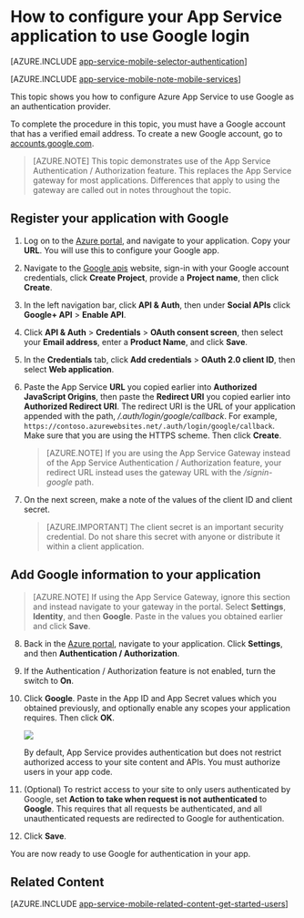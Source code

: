 <properties
	pageTitle="How to configure Google authentication for your App Services application"
	description="Learn how to configure Google authentication for your App Services application."
    services="app-service\mobile"
	documentationCenter=""
	authors="mattchenderson" 
	manager="dwrede"
	editor=""/>

<tags
	ms.service="app-service-mobile"
	ms.workload="mobile"
	ms.tgt_pltfrm="na"
	ms.devlang="multiple"
	ms.topic="article"
	ms.date="11/20/2015"
	ms.author="mahender"/>

# How to configure your App Service application to use Google login

[AZURE.INCLUDE [app-service-mobile-selector-authentication](../../includes/app-service-mobile-selector-authentication.md)]
&nbsp;

[AZURE.INCLUDE [app-service-mobile-note-mobile-services](../../includes/app-service-mobile-note-mobile-services.md)]

This topic shows you how to configure Azure App Service to use Google as an authentication provider.

To complete the procedure in this topic, you must have a Google account that has a verified email address. To create a new Google account, go to [accounts.google.com](http://go.microsoft.com/fwlink/p/?LinkId=268302).

> [AZURE.NOTE]
This topic demonstrates use of the App Service Authentication / Authorization feature. This replaces the App Service gateway for most applications. Differences that apply to using the gateway are called out in notes throughout the topic.


## <a name="register"> </a>Register your application with Google

1. Log on to the [Azure portal], and navigate to your application. Copy your **URL**. You will use this to configure your Google app.
 
2. Navigate to the [Google apis](http://go.microsoft.com/fwlink/p/?LinkId=268303) website, sign-in with your Google account credentials, click **Create Project**, provide a **Project name**, then click **Create**.

3. In the left navigation bar, click **API & Auth**, then under **Social APIs** click **Google+ API** > **Enable API**.

4. Click **API & Auth** > **Credentials** > **OAuth consent screen**, then select your **Email address**,  enter a **Product Name**, and click **Save**.

5. In the **Credentials** tab, click **Add credentials** > **OAuth 2.0 client ID**, then select **Web application**.

6. Paste the App Service **URL** you copied earlier into **Authorized JavaScript Origins**, then paste the **Redirect URI** you copied earlier into **Authorized Redirect URI**. The redirect URI is the URL of your application appended with the path, _/.auth/login/google/callback_. For example, `https://contoso.azurewebsites.net/.auth/login/google/callback`. Make sure that you are using the HTTPS scheme. Then click **Create**.


	> [AZURE.NOTE]
	If you are using the App Service Gateway instead of the App Service Authentication / Authorization feature, your redirect URL instead uses the gateway URL with the _/signin-google_ path.


7. On the next screen, make a note of the values of the client ID and client secret.


    > [AZURE.IMPORTANT]
	The client secret is an important security credential. Do not share this secret with anyone or distribute it within a client application.


## <a name="secrets"> </a>Add Google information to your application

> [AZURE.NOTE]
If using the App Service Gateway, ignore this section and instead navigate to your gateway in the portal. Select **Settings**, **Identity**, and then **Google**. Paste in the values you obtained earlier and click **Save**.


8. Back in the [Azure portal], navigate to your application. Click **Settings**, and then **Authentication / Authorization**.

9. If the Authentication / Authorization feature is not enabled, turn the switch to **On**.

10. Click **Google**. Paste in the App ID and App Secret values which you obtained previously, and optionally enable any scopes your application requires. Then click **OK**.

    ![][1]

	By default, App Service provides authentication but does not restrict authorized access to your site content and APIs. You must authorize users in your app code. 

17. (Optional) To restrict access to your site to only users authenticated by Google, set **Action to take when request is not authenticated** to **Google**. This requires that all requests be authenticated, and all unauthenticated requests are redirected to Google for authentication.

12. Click **Save**. 

You are now ready to use Google for authentication in your app.

## <a name="related-content"> </a>Related Content

[AZURE.INCLUDE [app-service-mobile-related-content-get-started-users](../../includes/app-service-mobile-related-content-get-started-users.md)]


<!-- Anchors. -->

<!-- Images. -->

[0]: ./media/app-service-mobile-how-to-configure-google-authentication/mobile-app-google-redirect.png
[1]: ./media/app-service-mobile-how-to-configure-google-authentication/mobile-app-google-settings.png

<!-- URLs. -->

[Google apis]: http://go.microsoft.com/fwlink/p/?LinkId=268303

[Azure portal]: https://portal.azure.com/
 
